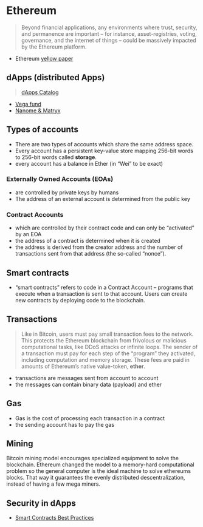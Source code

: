 # Ethereum

> Beyond financial applications, any environments where trust, security, and permanence are important – for instance, asset-registries, voting, governance, and the internet of things – could be massively impacted by the Ethereum platform.

- Ethereum [yellow paper](http://yellowpaper.io)

## dApps (distributed Apps)

> [dApps Catalog](https://dapps.ethercasts.com/)


- [Vega fund](http://www.vega.fund/)
- [Nanome & Matryx](http://nanome.ai/)


## Types of accounts

- There are two types of accounts which share the same address space.
- Every account has a persistent key-value store mapping 256-bit words to 256-bit words called **storage**.
- every account has a balance in Ether (in “Wei” to be exact) 

### Externally Owned Accounts (EOAs)

- are controlled by private keys by humans
- The address of an external account is determined from the public key 

### Contract Accounts

 - which are controlled by their contract code and can only be “activated” by an EOA
- the address of a contract is determined when it is created
- the address is derived from the creator address and the number of transactions sent from that address (the so-called “nonce”).



## Smart contracts

- “smart contracts” refers to code in a Contract Account – programs that execute when a transaction is sent to that account. Users can create new contracts by deploying code to the blockchain.

## Transactions

> Like in Bitcoin, users must pay small transaction fees to the network. This protects the Ethereum blockchain from frivolous or malicious computational tasks, like DDoS attacks or infinite loops. The sender of a transaction must pay for each step of the “program” they activated, including computation and memory storage. These fees are paid in amounts of Ethereum’s native value-token, **ether**.

- transactions are messages sent from account to account
- the messages can contain binary data (payload) and ether

## Gas

- Gas is the cost of processing each transaction in a contract
- the sending account has to pay the gas

## Mining

Bitcoin mining model encourages specialized equipment to solve the blockchain. Ethereum changed the model to a memory-hard computational problem so the general computer is the ideal machine to solve ethereums blocks. That way it guarantees the evenly distributed descentralization, instead of having a few mega miners.


## Security in dApps

- [Smart Contracts Best Practices](https://github.com/ConsenSys/smart-contract-best-practices)
